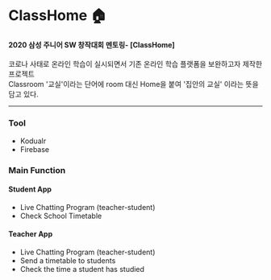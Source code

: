 # ClassHome 🏠
#### 2020 삼성 주니어 SW 창작대회 멘토링- [ClassHome]
코로나 사태로 온라인 학습이 실시되면서 기존 온라인 학습 플랫폼을 보완하고자 제작한 프로젝트<br>
Classroom '교실'이라는 단어에 room 대신 Home을 붙여 '집안의 교실' 이라는 뜻을 담고 있다. <br>


------------

### Tool
+ Kodualr
+ Firebase

### Main Function

#### Student App 
+ Live Chatting Program (teacher-student)
+ Check School Timetable

#### Teacher App
+ Live Chatting Program (teacher-student)
+ Send a timetable to students
+ Check the time a student has studied
